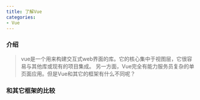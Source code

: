 ```yaml
---
title: 了解Vue
categories:
- Vue
---
```

### 介绍     
>vue是一个用来构建交互式web界面的库。它的核心集中于视图层，它很容易与其他库或现有的项目集成。
>另一方面，Vue完全有能力服务员复杂的单页面应用。但是Vue和其它的框架有什么不同呢？

### 和其它框架的比较    
>
